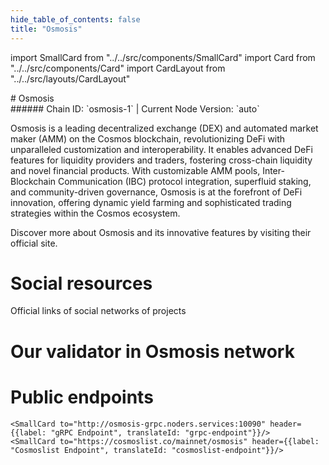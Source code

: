```yaml
---
hide_table_of_contents: false
title: "Osmosis"
---
```


import SmallCard from "../../src/components/SmallCard"
import Card from "../../src/components/Card"
import CardLayout from "../../src/layouts/CardLayout"

<div class="h1-with-icon icon-osmosis">
# Osmosis
</div>
###### Chain ID: `osmosis-1` | Current Node Version: `auto`


Osmosis is a leading decentralized exchange (DEX) and automated market maker (AMM) on the Cosmos blockchain, revolutionizing DeFi with unparalleled customization and interoperability. It enables advanced DeFi features for liquidity providers and traders, fostering cross-chain liquidity and novel financial products. With customizable AMM pools, Inter-Blockchain Communication (IBC) protocol integration, superfluid staking, and community-driven governance, Osmosis is at the forefront of DeFi innovation, offering dynamic yield farming and sophisticated trading strategies within the Cosmos ecosystem.

Discover more about Osmosis and its innovative features by visiting their official site.

# Social resources
Official links of social networks of projects

<CardLayout autoFitEnabled={false}>
    <SmallCard to="https://app.osmosis.zone/" header={{label: "Website", translateId: "social-telegram"}} iconPath="img/website-icon.svg"/>
    <SmallCard to="https://github.com/osmosis-labs/osmosis" header={{label: "GitHub", translateId: "social-telegram"}} iconPath="img/github-icon.svg"/>
    <SmallCard to="https://discord.com/invite/osmosis" header={{label: "Discord", translateId: "social-telegram"}} iconPath="img/discord-icon.svg"/>
    <SmallCard to="https://twitter.com/osmosiszone" header={{label: "X", translateId: "social-telegram"}} iconPath="img/x-icon.svg"/>
    <SmallCard to="https://t.me/osmosiszone" header={{label: "Telegram", translateId: "social-telegram"}} iconPath="img/telegram-icon.svg"/>
</CardLayout>

# Our validator in Osmosis network

<CardLayout autoFitEnabled={true}>
    <Card
        to=""
        header={{
            label: "[NODERS]TEAM",
            translateId: "development-setup",
        }}
        body={{
            label: "Trusted blockchain validator",
        }}
        iconPath="img/kotlin-icon.svg"
    />
</CardLayout>

# Public endpoints 

<CardLayout autoFitEnabled={true}>
    <SmallCard to="https://osmosis-rpc.noders.services" header={{label: "RPC Endpoint", translateId: "rpc-endpoint"}}/>
    <SmallCard to="https://osmosis-api.noders.services" header={{label: "API Endpoint", translateId: "api-endpoint"}}/>
    
    <SmallCard to="http://osmosis-grpc.noders.services:10090" header={{label: "gRPC Endpoint", translateId: "grpc-endpoint"}}/>
    <SmallCard to="https://cosmoslist.co/mainnet/osmosis" header={{label: "Cosmoslist Endpoint", translateId: "cosmoslist-endpoint"}}/>
</CardLayout>


